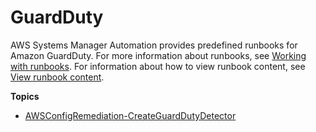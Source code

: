 # GuardDuty<a name="automation-ref-gdu"></a>

AWS Systems Manager Automation provides predefined runbooks for Amazon GuardDuty\. For more information about runbooks, see [Working with runbooks](automation-documents.md)\. For information about how to view runbook content, see [View runbook content](automation-documents-reference.md#view-automation-json)\.

**Topics**
+ [AWSConfigRemediation\-CreateGuardDutyDetector](automation-aws-enable-guard-detect.md)